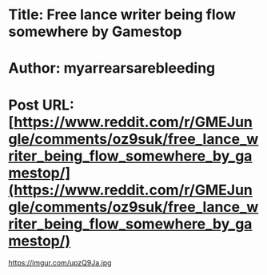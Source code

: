 # Title: Free lance writer being flow somewhere by Gamestop
# Author: myarrearsarebleeding
# Post URL: [https://www.reddit.com/r/GMEJungle/comments/oz9suk/free_lance_writer_being_flow_somewhere_by_gamestop/](https://www.reddit.com/r/GMEJungle/comments/oz9suk/free_lance_writer_being_flow_somewhere_by_gamestop/)


https://imgur.com/upzQ9Ja.jpg